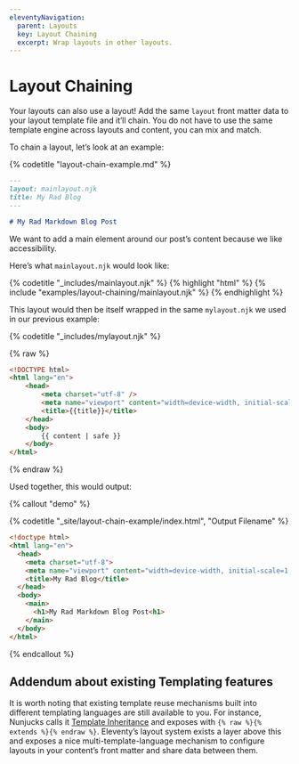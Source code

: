 ```yaml
---
eleventyNavigation:
  parent: Layouts
  key: Layout Chaining
  excerpt: Wrap layouts in other layouts.
---
```


# Layout Chaining

Your layouts can also use a layout! Add the same `layout` front matter data to your layout template file and it’ll chain. You do not have to use the same template engine across layouts and content, you can mix and match.

To chain a layout, let’s look at an example:

{% codetitle "layout-chain-example.md" %}

```markdown
---
layout: mainlayout.njk
title: My Rad Blog
---

# My Rad Markdown Blog Post
```

We want to add a main element around our post’s content because we like accessibility.

Here’s what `mainlayout.njk` would look like:

{% codetitle "_includes/mainlayout.njk" %}
{% highlight "html" %}
{% include "examples/layout-chaining/mainlayout.njk" %}
{% endhighlight %}

This layout would then be itself wrapped in the same `mylayout.njk` we used in our previous example:

{% codetitle "_includes/mylayout.njk" %}

{% raw %}

```html
<!DOCTYPE html>
<html lang="en">
	<head>
		<meta charset="utf-8" />
		<meta name="viewport" content="width=device-width, initial-scale=1.0" />
		<title>{{title}}</title>
	</head>
	<body>
		{{ content | safe }}
	</body>
</html>
```

{% endraw %}

Used together, this would output:

{% callout "demo" %}

{% codetitle "_site/layout-chain-example/index.html", "Output Filename" %}

```html
<!doctype html>
<html lang="en">
  <head>
    <meta charset="utf-8">
    <meta name="viewport" content="width=device-width, initial-scale=1.0">
    <title>My Rad Blog</title>
  </head>
  <body>
    <main>
      <h1>My Rad Markdown Blog Post<h1>
    </main>
  </body>
</html>
```

{% endcallout %}

## Addendum about existing Templating features

It is worth noting that existing template reuse mechanisms built into different templating languages are still available to you. For instance, Nunjucks calls it [Template Inheritance](https://mozilla.github.io/nunjucks/templating.html#template-inheritance) and exposes with `{% raw %}{% extends %}{% endraw %}`. Eleventy’s layout system exists a layer above this and exposes a nice multi-template-language mechanism to configure layouts in your content’s front matter and share data between them.
